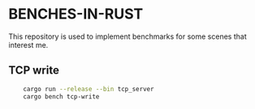 # BENCHES-IN-RUST

This repository is used to implement benchmarks for some scenes that interest me.

## TCP write

``` BASH
    cargo run --release --bin tcp_server
    cargo bench tcp-write
```
